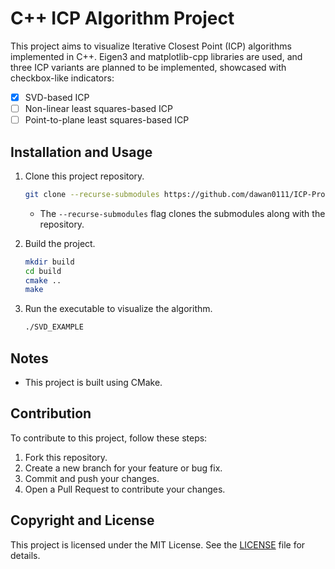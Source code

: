 # C++ ICP Algorithm Project

This project aims to visualize Iterative Closest Point (ICP) algorithms implemented in C++. Eigen3 and matplotlib-cpp libraries are used, and three ICP variants are planned to be implemented, showcased with checkbox-like indicators:

- [x] SVD-based ICP
- [ ] Non-linear least squares-based ICP
- [ ] Point-to-plane least squares-based ICP

## Installation and Usage

1. Clone this project repository.
    ```bash
    git clone --recurse-submodules https://github.com/dawan0111/ICP-Project.git
    ```
    - The `--recurse-submodules` flag clones the submodules along with the repository.

2. Build the project.
    ```bash
    mkdir build
    cd build
    cmake ..
    make
    ```

3. Run the executable to visualize the algorithm.
    ```bash
    ./SVD_EXAMPLE
    ```

## Notes
- This project is built using CMake.

## Contribution

To contribute to this project, follow these steps:

1. Fork this repository.
2. Create a new branch for your feature or bug fix.
3. Commit and push your changes.
4. Open a Pull Request to contribute your changes.

## Copyright and License

This project is licensed under the MIT License. See the [LICENSE](LICENSE) file for details.